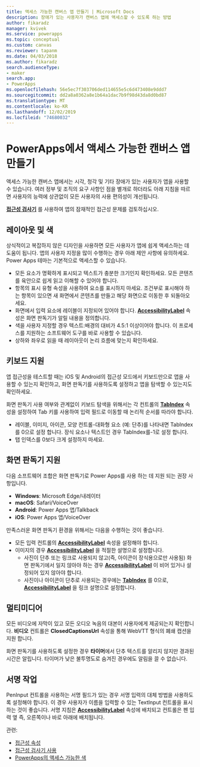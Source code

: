 ```yaml
---
title: 액세스 가능한 캔버스 앱 만들기 | Microsoft Docs
description: 장애가 있는 사용자가 캔버스 앱에 액세스할 수 있도록 하는 방법
author: fikaradz
manager: kvivek
ms.service: powerapps
ms.topic: conceptual
ms.custom: canvas
ms.reviewer: tapanm
ms.date: 04/03/2018
ms.author: fikaradz
search.audienceType:
- maker
search.app:
- PowerApps
ms.openlocfilehash: 56e5ec7f303706ded114655e5c6d473408e9ddd7
ms.sourcegitcommit: dd2a8a0362a8e1b64a1dac7b9f98d43da8d0bd87
ms.translationtype: MT
ms.contentlocale: ko-KR
ms.lasthandoff: 12/02/2019
ms.locfileid: "74680032"
---
```

# <a name="create-accessible-canvas-apps-in-powerapps"></a>PowerApps에서 액세스 가능한 캔버스 앱 만들기
액세스 가능한 캔버스 앱에서는 시각, 청각 및 기타 장애가 있는 사용자가 앱을 사용할 수 있습니다.  여러 정부 및 조직의 요구 사항인 점을 별개로 하더라도 아래 지침을 따르면 사용자의 능력에 상관없이 모든 사용자의 사용 편의성이 개선됩니다.

**[접근성 검사기](accessibility-checker.md)** 를 사용하여 앱의 잠재적인 접근성 문제를 검토하십시오. 

## <a name="layout-and-color"></a>레이아웃 및 색
상식적이고 복잡하지 않은 디자인을 사용하면 모든 사용자가 앱에 쉽게 액세스하는 데 도움이 됩니다.  앱의 사용자 지정을 많이 수행하는 경우 아래 제안 사항에 유의하세요.  Power Apps 테마는 기본적으로 액세스할 수 있습니다.
- 모든 요소가 명확하게 표시되고 텍스트가 충분한 크기인지 확인하세요.  모든 콘텐츠를 육안으로 쉽게 읽고 이해할 수 있어야 합니다.
- 항목의 표시 유형 속성을 사용하여 요소를 표시하지 마세요.  조건부로 표시해야 하는 항목이 있으면 새 화면에서 콘텐츠를 만들고 해당 화면으로 이동한 후 되돌아오세요.
- 화면에서 입력 요소에 레이블이 지정되어 있어야 합니다. **[AccessibilityLabel](controls/properties-accessibility.md)** 속성은 화면 판독기가 알릴 내용을 정의합니다.
- 색을 사용자 지정할 경우 텍스트:배경의 대비가 4.5:1 이상이어야 합니다.  이 프로세스를 지원하는 소프트웨어 도구를 바로 사용할 수 있습니다.
- 상하와 좌우로 읽을 때 레이아웃이 논리 흐름에 맞는지 확인하세요.


## <a name="keyboard-support"></a>키보드 지원
앱 접근성을 테스트할 때는 iOS 및 Android의 접근성 모드에서 키보드만으로 앱을 사용할 수 있는지 확인하고, 화면 판독기를 사용하도록 설정하고 앱을 탐색할 수 있는지도 확인하세요.

화면 판독기 사용 여부와 관계없이 키보드 탐색을 위해서는 각 컨트롤의 **[TabIndex](controls/properties-accessibility.md)** 속성을 설정하여 Tab 키를 사용하여 입력 필드로 이동할 때 논리적 순서를 따라야 합니다.
- 레이블, 이미지, 아이콘, 모양 컨트롤-대화형 요소 (예: 단추)를 나타내면 TabIndex를 0으로 설정 합니다. 장식 요소나 텍스트인 경우 TabIndex를-1로 설정 합니다.
- 탭 인덱스를 0보다 크게 설정하지 마세요.

## <a name="screen-reader-support"></a>화면 판독기 지원
다음 소프트웨어 조합은 화면 판독기로 Power Apps를 사용 하는 데 지원 되는 권장 사항입니다.

- **Windows**: Microsoft Edge/내레이터
- **macOS**: Safari/VoiceOver
- **Android**: Power Apps 앱/Talkback
- **iOS**: Power Apps 앱/VoiceOver

만족스러운 화면 판독기 환경을 위해서는 다음을 수행하는 것이 좋습니다.

- 모든 입력 컨트롤의 **[AccessibilityLabel](controls/properties-accessibility.md)** 속성을 설정해야 합니다.
- 이미지의 경우 **[AccessibilityLabel](controls/properties-accessibility.md)** 을 적절한 설명으로 설정합니다.
  - 사진이 단추 또는 링크로 사용되지 않고(즉, 아이콘이 장식용으로만 사용됨) 화면 판독기에서 일지 않아야 하는 경우 **[AccessibilityLabel](controls/properties-accessibility.md)** 이 비어 있거나 설정되어 있지 않아야 합니다.
  - 사진이나 아이콘이 단추로 사용되는 경우에는 **[TabIndex](controls/properties-accessibility.md)** 를 0으로, **[AccessibilityLabel](controls/properties-accessibility.md)** 을 링크 설명으로 설정합니다.


## <a name="multimedia"></a>멀티미디어
모든 비디오에 자막이 있고 모든 오디오 녹음의 대본이 사용자에게 제공되는지 확인합니다.  **비디오** 컨트롤은 **ClosedCaptionsUrl** 속성을 통해 WebVTT 형식의 폐쇄 캡션을 지원 합니다.

화면 판독기를 사용하도록 설정한 경우 **타이머**에서 단추 텍스트를 알리지 않지만 경과된 시간은 알립니다.  타이머가 낮은 불투명도로 숨겨진 경우에도 알림을 끌 수 없습니다.

## <a name="working-with-signatures"></a>서명 작업
PenInput 컨트롤을 사용하는 서명 필드가 있는 경우 서명 입력의 대체 방법을 사용하도록 설정해야 합니다.  이 경우 사용자가 이름을 입력할 수 있는 TextInput 컨트롤을 표시하는 것이 좋습니다.  서명 지침은 **[AccessibilityLabel](controls/properties-accessibility.md)** 속성에 배치되고 컨트롤은 펜 입력 옆 즉, 오른쪽이나 바로 아래에 배치됩니다.



관련:
- [접근성 속성](controls/properties-accessibility.md)
- [접근성 검사기 사용](accessibility-checker.md)
- [PowerApps의 액세스 가능한 색](accessible-apps-color.md)
